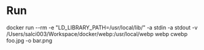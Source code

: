 # Run

docker run --rm -e "LD_LIBRARY_PATH=/usr/local/lib/" -a stdin -a stdout -v /Users/salci003/Workspace/docker/webp:/usr/local/webp webp cwebp foo.jpg -o bar.png